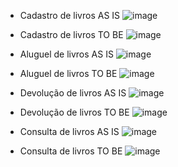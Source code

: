 
* Cadastro de livros AS IS
![image](https://github.com/ICEI-PUC-Minas-PMV-SI/pmv-si-2023-2-pe2-t2-e-library/assets/88101545/7a4df678-2639-4e90-9f18-a6c4aa117f08)

* Cadastro de livros TO BE
![image](https://github.com/ICEI-PUC-Minas-PMV-SI/pmv-si-2023-2-pe2-t2-e-library/assets/88101545/ea60af03-7519-41d7-b6b1-d917cbf0793b)


* Aluguel de livros AS IS
![image](https://github.com/ICEI-PUC-Minas-PMV-SI/pmv-si-2023-2-pe2-t2-e-library/assets/88101545/49b4b263-b5b7-41f5-bf1b-fd1f353b4c2e)


* Aluguel de livros TO BE
![image](https://github.com/ICEI-PUC-Minas-PMV-SI/pmv-si-2023-2-pe2-t2-e-library/assets/88101545/ca5a82f4-853f-4eff-9ad6-99898894d506)

 
* Devolução de livros AS IS
![image](https://github.com/ICEI-PUC-Minas-PMV-SI/pmv-si-2023-2-pe2-t2-e-library/assets/88101545/0d99ffca-cd48-4bec-8e17-f8f4f1fe27de)

* Devolução de livros TO BE
![image](https://github.com/ICEI-PUC-Minas-PMV-SI/pmv-si-2023-2-pe2-t2-e-library/assets/88101545/2aa1e544-1e9e-4780-ab06-95368c0b3669)


* Consulta de livros AS IS
![image](https://github.com/ICEI-PUC-Minas-PMV-SI/pmv-si-2023-2-pe2-t2-e-library/assets/88101545/bb691e9e-f346-4d86-91c9-b57c84326690)

* Consulta de livros TO BE
![image](https://github.com/ICEI-PUC-Minas-PMV-SI/pmv-si-2023-2-pe2-t2-e-library/assets/88101545/dd1f9be7-e653-48bb-930a-94107a9dc301)

 
